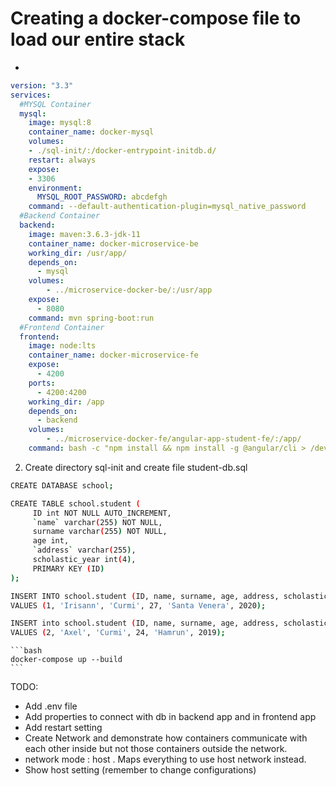# Creating a docker-compose file to load our entire stack

- 

```yaml
version: "3.3"
services:
  #MYSQL Container
  mysql:
    image: mysql:8
    container_name: docker-mysql
    volumes:
    - ./sql-init/:/docker-entrypoint-initdb.d/
    restart: always
    expose:
    - 3306
    environment:
      MYSQL_ROOT_PASSWORD: abcdefgh
    command: --default-authentication-plugin=mysql_native_password
  #Backend Container
  backend:
    image: maven:3.6.3-jdk-11
    container_name: docker-microservice-be
    working_dir: /usr/app/
    depends_on:
      - mysql
    volumes:
        - ../microservice-docker-be/:/usr/app
    expose: 
      - 8080
    command: mvn spring-boot:run
  #Frontend Container
  frontend:
    image: node:lts
    container_name: docker-microservice-fe
    expose:
      - 4200
    ports:
      - 4200:4200
    working_dir: /app
    depends_on:
      - backend
    volumes:
        - ../microservice-docker-fe/angular-app-student-fe/:/app/
    command: bash -c "npm install && npm install -g @angular/cli > /dev/null && ng serve --host 0.0.0.0 --port 4200 "
```

2. Create directory sql-init and create file student-db.sql

```bash
CREATE DATABASE school;

CREATE TABLE school.student (
     ID int NOT NULL AUTO_INCREMENT,
     `name` varchar(255) NOT NULL,
     surname varchar(255) NOT NULL,
     age int,
     `address` varchar(255),
     scholastic_year int(4),
     PRIMARY KEY (ID)
);

INSERT INTO school.student (ID, name, surname, age, address, scholastic_year)
VALUES (1, 'Irisann', 'Curmi', 27, 'Santa Venera', 2020);

INSERT into school.student (ID, name, surname, age, address, scholastic_year)
VALUES (2, 'Axel', 'Curmi', 24, 'Hamrun', 2019);

```



    ```bash
    docker-compose up --build
    ```

TODO:

- Add .env file
- Add properties to connect with db in backend app and in frontend app
- Add restart setting
- Create Network and demonstrate how containers communicate with each other inside but not those containers outside the network. 
- network mode : host . Maps everything to use host network instead. 
- Show host setting (remember to change configurations)

